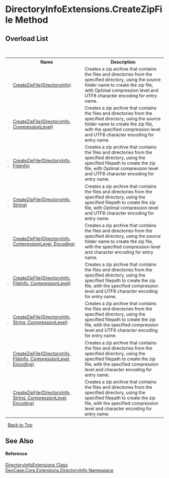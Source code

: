 # DirectoryInfoExtensions.CreateZipFile Method 
 


## Overload List
&nbsp;<table><tr><th></th><th>Name</th><th>Description</th></tr><tr><td>![Public method](media/pubmethod.gif "Public method")![Static member](media/static.gif "Static member")</td><td><a href="M_DevCase_Core_Extensions_DirectoryInfo_DirectoryInfoExtensions_CreateZipFile">CreateZipFile(DirectoryInfo)</a></td><td>
Creates a zip archive that contains the files and directories from the specified directory, using the source folder name to create the zip file, with Optimal compression level and UTF8 character encoding for entry name.</td></tr><tr><td>![Public method](media/pubmethod.gif "Public method")![Static member](media/static.gif "Static member")</td><td><a href="M_DevCase_Core_Extensions_DirectoryInfo_DirectoryInfoExtensions_CreateZipFile_1">CreateZipFile(DirectoryInfo, CompressionLevel)</a></td><td>
Creates a zip archive that contains the files and directories from the specified directory, using the source folder name to create the zip file, with the specified compression level and UTF8 character encoding for entry name.</td></tr><tr><td>![Public method](media/pubmethod.gif "Public method")![Static member](media/static.gif "Static member")</td><td><a href="M_DevCase_Core_Extensions_DirectoryInfo_DirectoryInfoExtensions_CreateZipFile_3">CreateZipFile(DirectoryInfo, FileInfo)</a></td><td>
Creates a zip archive that contains the files and directories from the specified directory, using the specified filepath to create the zip file, with Optimal compression level and UTF8 character encoding for entry name.</td></tr><tr><td>![Public method](media/pubmethod.gif "Public method")![Static member](media/static.gif "Static member")</td><td><a href="M_DevCase_Core_Extensions_DirectoryInfo_DirectoryInfoExtensions_CreateZipFile_6">CreateZipFile(DirectoryInfo, String)</a></td><td>
Creates a zip archive that contains the files and directories from the specified directory, using the specified filepath to create the zip file, with Optimal compression level and UTF8 character encoding for entry name.</td></tr><tr><td>![Public method](media/pubmethod.gif "Public method")![Static member](media/static.gif "Static member")</td><td><a href="M_DevCase_Core_Extensions_DirectoryInfo_DirectoryInfoExtensions_CreateZipFile_2">CreateZipFile(DirectoryInfo, CompressionLevel, Encoding)</a></td><td>
Creates a zip archive that contains the files and directories from the specified directory, using the source folder name to create the zip file, with the specified compression level and character encoding for entry name.</td></tr><tr><td>![Public method](media/pubmethod.gif "Public method")![Static member](media/static.gif "Static member")</td><td><a href="M_DevCase_Core_Extensions_DirectoryInfo_DirectoryInfoExtensions_CreateZipFile_4">CreateZipFile(DirectoryInfo, FileInfo, CompressionLevel)</a></td><td>
Creates a zip archive that contains the files and directories from the specified directory, using the specified filepath to create the zip file, with the specified compression level and UTF8 character encoding for entry name.</td></tr><tr><td>![Public method](media/pubmethod.gif "Public method")![Static member](media/static.gif "Static member")</td><td><a href="M_DevCase_Core_Extensions_DirectoryInfo_DirectoryInfoExtensions_CreateZipFile_7">CreateZipFile(DirectoryInfo, String, CompressionLevel)</a></td><td>
Creates a zip archive that contains the files and directories from the specified directory, using the specified filepath to create the zip file, with the specified compression level and UTF8 character encoding for entry name.</td></tr><tr><td>![Public method](media/pubmethod.gif "Public method")![Static member](media/static.gif "Static member")</td><td><a href="M_DevCase_Core_Extensions_DirectoryInfo_DirectoryInfoExtensions_CreateZipFile_5">CreateZipFile(DirectoryInfo, FileInfo, CompressionLevel, Encoding)</a></td><td>
Creates a zip archive that contains the files and directories from the specified directory, using the specified filepath to create the zip file, with the specified compression level and character encoding for entry name.</td></tr><tr><td>![Public method](media/pubmethod.gif "Public method")![Static member](media/static.gif "Static member")</td><td><a href="M_DevCase_Core_Extensions_DirectoryInfo_DirectoryInfoExtensions_CreateZipFile_8">CreateZipFile(DirectoryInfo, String, CompressionLevel, Encoding)</a></td><td>
Creates a zip archive that contains the files and directories from the specified directory, using the specified filepath to create the zip file, with the specified compression level and character encoding for entry name.</td></tr></table>&nbsp;
<a href="#directoryinfoextensions.createzipfile-method">Back to Top</a>

## See Also


#### Reference
<a href="T_DevCase_Core_Extensions_DirectoryInfo_DirectoryInfoExtensions">DirectoryInfoExtensions Class</a><br /><a href="N_DevCase_Core_Extensions_DirectoryInfo">DevCase.Core.Extensions.DirectoryInfo Namespace</a><br />